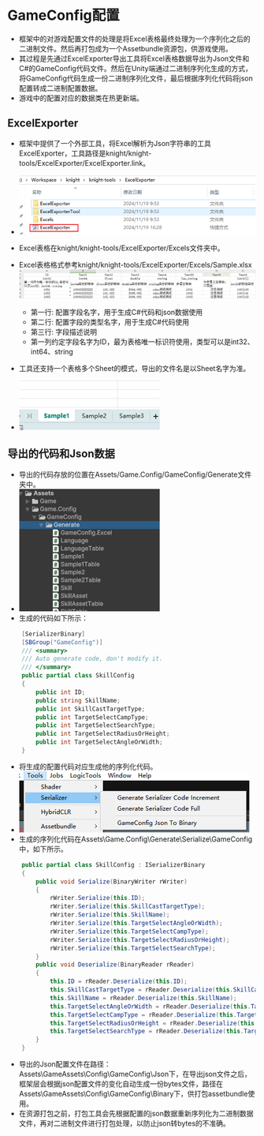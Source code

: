 # GameConfig配置
* 框架中的对游戏配置文件的处理是将Excel表格最终处理为一个序列化之后的二进制文件。然后再打包成为一个Assetbundle资源包，供游戏使用。
* 其过程是先通过ExcelExporter导出工具将Excel表格数据导出为Json文件和C#的GameConfig代码文件。然后在Unity端通过二进制序列化生成的方式，将GameConfig代码生成一份二进制序列化文件，最后根据序列化代码将json配置转成二进制配置数据。
* 游戏中的配置对应的数据类在热更新端。

## ExcelExporter
* 框架中提供了一个外部工具，将Excel解析为Json字符串的工具ExcelExporter，工具路径是knight/knight-tools/ExcelExporter/ExcelExporter.link。
* ![gameconfig_1](https://github.com/winddyhe/knight/blob/master/Doc/res/images/gameconfig_1.png)
* Excel表格在knight/knight-tools/ExcelExporter/Excels文件夹中。
* Excel表格格式参考knight/knight-tools/ExcelExporter/Excels/Sample.xlsx
	![gameconfig_2](https://github.com/winddyhe/knight/blob/master/Doc/res/images/gameconfig_2.png)
	* 第一行: 配置字段名字，用于生成C#代码和json数据使用
	* 第二行: 配置字段的类型名字，用于生成C#代码使用
	* 第三行: 字段描述说明
	* 第一列约定字段名字为ID，最为表格唯一标识符使用，类型可以是int32、int64、string
	
* 工具还支持一个表格多个Sheet的模式，导出的文件名是以Sheet名字为准。
* ![gameconfig_3](https://github.com/winddyhe/knight/blob/master/Doc/res/images/gameconfig_3.png)

## 导出的代码和Json数据
* 导出的代码存放的位置在Assets/Game.Config/GameConfig/Generate文件夹中。
* ![gameconfig_4](https://github.com/winddyhe/knight/blob/master/Doc/res/images/gameconfig_4.png)
* 生成的代码如下所示：
```C#
    [SerializerBinary]
    [SBGroup("GameConfig")]
    /// <summary>
    /// Auto generate code, don't modify it.
    /// </summary>
    public partial class SkillConfig
    {
        public int ID;
        public string SkillName;
        public int SkillCastTargetType;
        public int TargetSelectCampType;
        public int TargetSelectSearchType;
        public int TargetSelectRadiusOrHeight;
        public int TargetSelectAngleOrWidth;
    }
```
* 将生成的配置代码对应生成他的序列化代码。
* ![gameconfig_5](https://github.com/winddyhe/knight/blob/master/Doc/res/images/gameconfig_5.png)
* 生成的序列化代码在Assets\Game.Config\Generate\Serialize\GameConfig中，如下所示。
```C#
	public partial class SkillConfig : ISerializerBinary
	{
		public void Serialize(BinaryWriter rWriter)
		{
			rWriter.Serialize(this.ID);
			rWriter.Serialize(this.SkillCastTargetType);
			rWriter.Serialize(this.SkillName);
			rWriter.Serialize(this.TargetSelectAngleOrWidth);
			rWriter.Serialize(this.TargetSelectCampType);
			rWriter.Serialize(this.TargetSelectRadiusOrHeight);
			rWriter.Serialize(this.TargetSelectSearchType);
		}
		public void Deserialize(BinaryReader rReader)
		{
			this.ID = rReader.Deserialize(this.ID);
			this.SkillCastTargetType = rReader.Deserialize(this.SkillCastTargetType);
			this.SkillName = rReader.Deserialize(this.SkillName);
			this.TargetSelectAngleOrWidth = rReader.Deserialize(this.TargetSelectAngleOrWidth);
			this.TargetSelectCampType = rReader.Deserialize(this.TargetSelectCampType);
			this.TargetSelectRadiusOrHeight = rReader.Deserialize(this.TargetSelectRadiusOrHeight);
			this.TargetSelectSearchType = rReader.Deserialize(this.TargetSelectSearchType);
		}
	}
```
* 导出的Json配置文件在路径：Assets\GameAssets\Config\GameConfig\Json下，在导出json文件之后，框架层会根据json配置文件的变化自动生成一份bytes文件，路径在Assets\GameAssets\Config\GameConfig\Binary下，供打包assetbundle使用。
* 在资源打包之前，打包工具会先根据配置的json数据重新序列化为二进制数据文件，再对二进制文件进行打包处理，以防止json转bytes的不准确。

